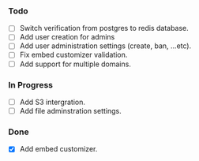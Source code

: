 ### Todo

- [ ] Switch verification from postgres to redis database.
- [ ] Add user creation for admins
- [ ] Add user administration settings (create, ban, ...etc).
- [ ] Fix embed customizer validation.
- [ ] Add support for multiple domains.

### In Progress

- [ ] Add S3 intergration.
- [ ] Add file adminstration settings.

### Done

- [x] Add embed customizer.
